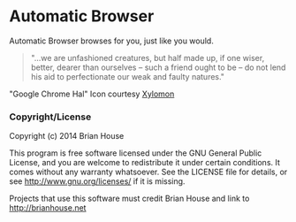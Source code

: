 Automatic Browser
=================

Automatic Browser browses for you, just like you would.

>"...we are unfashioned creatures, but half made up, if one wiser, better, dearer than ourselves – such a friend ought to be – do not lend his aid to perfectionate our weak and faulty natures."
  
  
"Google Chrome Hal" Icon courtesy [Xylomon](http://xylomon.deviantart.com/)

### Copyright/License

Copyright (c) 2014 Brian House

This program is free software licensed under the GNU General Public License, and you are welcome to redistribute it under certain conditions. It comes without any warranty whatsoever. See the LICENSE file for details, or see <http://www.gnu.org/licenses/> if it is missing.

Projects that use this software must credit Brian House and link to http://brianhouse.net
